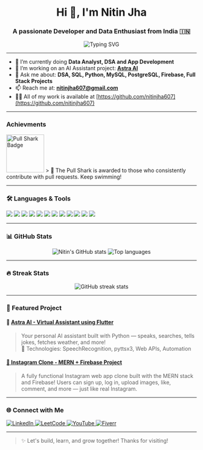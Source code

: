 <h1 align="center">Hi 👋, I'm Nitin Jha</h1>
<h3 align="center">A passionate Developer and Data Enthusiast from India 🇮🇳</h3>

<p align="center">
  <img src="https://readme-typing-svg.demolab.com?font=Fira+Code&pause=1000&center=true&vCenter=true&width=435&lines=Welcome+to+my+GitHub!;App+Developer;Python+%7C+SQL+%7C+AI+Enthusiast;Let's+build+something+awesome!" alt="Typing SVG" />
</p>

---

- 🌱 I’m currently doing **Data Analyst, DSA and App Development**
- 🔭 I’m working on an AI Assistant project: **[Astra AI](https://github.com/nitinjha607/Astra-AI)**
- 💬 Ask me about: **DSA, SQL, Python, MySQL, PostgreSQL, Firebase, Full Stack Projects**
- 📫 Reach me at: **nitinjha607@gmail.com**
- 🧑‍💻 All of my work is available at [https://github.com/nitinjha607](https://github.com/nitinjha607)

---
### Achievments
<img src="https://github.githubassets.com/images/modules/profile/achievements/pull-shark-default.png" width="100" alt="Pull Shark Badge"/>
> 🦈 The Pull Shark is awarded to those who consistently contribute with pull requests. Keep swimming!


---

### 🛠️ Languages & Tools

<p align="left">
  <img src="https://img.shields.io/badge/Python-FFD43B?style=for-the-badge&logo=python&logoColor=blue" />
  <img src="https://img.shields.io/badge/MySQL-00758F?style=for-the-badge&logo=mysql&logoColor=white" />
  <img src="https://img.shields.io/badge/PostgreSQL-336791?style=for-the-badge&logo=postgresql&logoColor=white" />
  <img src="https://img.shields.io/badge/Firebase-FFCA28?style=for-the-badge&logo=firebase&logoColor=black" />
  <img src="https://img.shields.io/badge/Dart-0175C2?style=for-the-badge&logo=dart&logoColor=white" />
  <img src="https://img.shields.io/badge/Flutter-02569B?style=for-the-badge&logo=flutter&logoColor=white" />
  <img src="https://img.shields.io/badge/Cursor-000000?style=for-the-badge&logo=cursor&logoColor=white" />
  <img src="https://img.shields.io/badge/HTML5-E34F26?style=for-the-badge&logo=html5&logoColor=white" />
  <img src="https://img.shields.io/badge/CSS3-1572B6?style=for-the-badge&logo=css3&logoColor=white" />
  <img src="https://img.shields.io/badge/PHP-777BB4?style=for-the-badge&logo=php&logoColor=white" />
  <img src="https://img.shields.io/badge/Git-F05032?style=for-the-badge&logo=git&logoColor=white" />
  <img src="https://img.shields.io/badge/VS%20Code-007ACC?style=for-the-badge&logo=visual-studio-code&logoColor=white" />
</p>

---

### 📊 GitHub Stats

<p align="center">
  <img src="https://github-readme-stats.vercel.app/api?username=nitinjha607&show_icons=true&theme=radical" alt="Nitin's GitHub stats" />
  <img src="https://github-readme-stats.vercel.app/api/top-langs/?username=nitinjha607&layout=compact&theme=radical" alt="Top languages" />
</p>

---

### 🔥 Streak Stats

<p align="center">
  <img src="https://github-readme-streak-stats.herokuapp.com/?user=nitinjha607&theme=radical" alt="GitHub streak stats" />
</p>

---

### 🚀 Featured Project

#### 🔹 [Astra AI - Virtual Assistant using Flutter](https://github.com/nitinjha607/Astra-AI)

> Your personal AI assistant built with Python — speaks, searches, tells jokes, fetches weather, and more!  
> 🧠 Technologies: SpeechRecognition, pyttsx3, Web APIs, Automation

#### [📱 Instagram Clone - MERN + Firebase Project](https://github.com/nitinjha607/instagram_clone)
> A fully functional Instagram web app clone built with the MERN stack and Firebase! Users can sign up, log in, upload images, like, comment, and more — just like real Instagram.

---

### 🌐 Connect with Me

<p align="left">
  <a href="https://www.linkedin.com/in/nitin-jha-320637253/" target="_blank">
    <img src="https://img.shields.io/badge/LinkedIn-blue?style=for-the-badge&logo=linkedin&logoColor=white" alt="LinkedIn"/>
  </a>
  <a href="https://leetcode.com/u/nitinjha075/" target="_blank">
    <img src="https://img.shields.io/badge/LeetCode-FFA116?style=for-the-badge&logo=leetcode&logoColor=white" alt="LeetCode"/>
  </a>
  <a href="https://www.youtube.com/@nitintech3674" target="_blank">
    <img src="https://img.shields.io/badge/YouTube-FF0000?style=for-the-badge&logo=youtube&logoColor=white" alt="YouTube"/>
  </a>
  <a href="https://www.fiverr.com/sellers/nitinjha787/" target="_blank">
    <img src="https://img.shields.io/badge/Fiverr-1DBF73?style=for-the-badge&logo=fiverr&logoColor=white" alt="Fiverr"/>
  </a>
</p>

---

> ✨ Let's build, learn, and grow together! Thanks for visiting!

